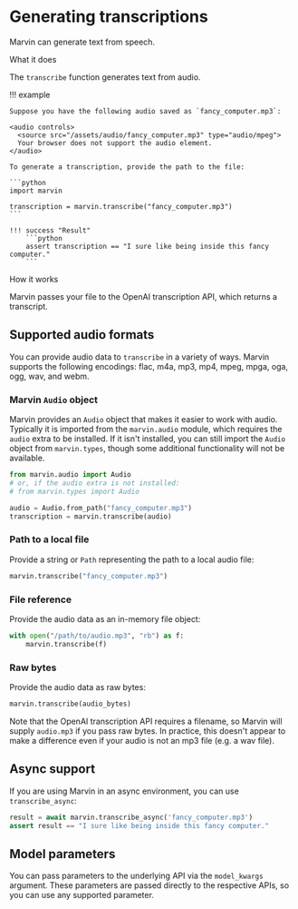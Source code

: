 # Generating transcriptions

Marvin can generate text from speech. 

<div class="admonition abstract">
  <p class="admonition-title">What it does</p>
  <p>
    The <code>transcribe</code> function generates text from audio.
  </p>
</div>



!!! example

    Suppose you have the following audio saved as `fancy_computer.mp3`:

    <audio controls>
      <source src="/assets/audio/fancy_computer.mp3" type="audio/mpeg">
      Your browser does not support the audio element.
    </audio>

    To generate a transcription, provide the path to the file:

    ```python
    import marvin

    transcription = marvin.transcribe("fancy_computer.mp3")
    ```

    !!! success "Result"
        ```python
        assert transcription == "I sure like being inside this fancy computer."
        ```

        

<div class="admonition info">
  <p class="admonition-title">How it works</p>
  <p>
    Marvin passes your file to the OpenAI transcription API, which returns a transcript.
  </p>
</div>

## Supported audio formats

You can provide audio data to `transcribe` in a variety of ways. Marvin supports the following encodings: flac, m4a, mp3, mp4, mpeg, mpga, oga, ogg, wav, and webm.

### Marvin `Audio` object

Marvin provides an `Audio` object that makes it easier to work with audio. Typically it is imported from the `marvin.audio` module, which requires the `audio` extra to be installed. If it isn't installed, you can still import the `Audio` object from `marvin.types`, though some additional functionality will not be available.

```python
from marvin.audio import Audio
# or, if the audio extra is not installed:
# from marvin.types import Audio

audio = Audio.from_path("fancy_computer.mp3")
transcription = marvin.transcribe(audio)
```


### Path to a local file

Provide a string or `Path` representing the path to a local audio file:

```python
marvin.transcribe("fancy_computer.mp3")
```

### File reference

Provide the audio data as an in-memory file object:

```python
with open("/path/to/audio.mp3", "rb") as f:
    marvin.transcribe(f)
```


### Raw bytes

Provide the audio data as raw bytes:

```python
marvin.transcribe(audio_bytes)
```

Note that the OpenAI transcription API requires a filename, so Marvin will supply `audio.mp3` if  you pass raw bytes. In practice, this doesn't appear to make a difference even if your audio is not an mp3 file (e.g. a wav file).


## Async support

If you are using Marvin in an async environment, you can use `transcribe_async`:

```python
result = await marvin.transcribe_async('fancy_computer.mp3')
assert result == "I sure like being inside this fancy computer."
```



## Model parameters
You can pass parameters to the underlying API via the `model_kwargs` argument. These parameters are passed directly to the respective APIs, so you can use any supported parameter.
